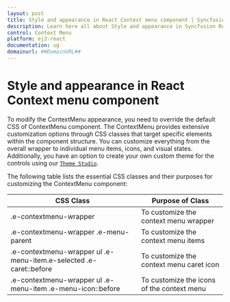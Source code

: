 ```yaml
---
layout: post
title: Style and appearance in React Context menu component | Syncfusion
description: Learn here all about Style and appearance in Syncfusion React Context menu component of Syncfusion Essential JS 2 and more.
control: Context Menu
platform: ej2-react
documentation: ug
domainurl: ##DomainURL##
---
```


# Style and appearance in React Context menu component

To modify the ContextMenu appearance, you need to override the default CSS of ContextMenu component. The ContextMenu provides extensive customization options through CSS classes that target specific elements within the component structure. You can customize everything from the overall wrapper to individual menu items, icons, and visual states. Additionally, you have an option to create your own custom theme for the controls using our [`Theme Studio`](https://ej2.syncfusion.com/themestudio/?theme=material).

The following table lists the essential CSS classes and their purposes for customizing the ContextMenu component:

| CSS Class | Purpose of Class |
|-----|-----|
|.e-contextmenu-wrapper | To customize the context menu wrapper |
|.e-contextmenu-wrapper .e-menu-parent | To customize the context menu items |
|.e-contextmenu-wrapper ul .e-menu-item.e-selected .e-caret::before | To customize the context menu caret icon |
|.e-contextmenu-wrapper ul .e-menu-item .e-menu-icon::before|To customize the icons of the context menu |